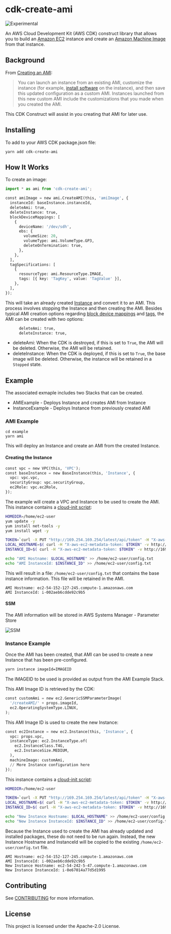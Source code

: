 # cdk-create-ami

![Experimental](https://img.shields.io/badge/experimental-important.svg?style=for-the-badge)

An AWS Cloud Development Kit (AWS CDK) construct library that allows you to build an [Amazon EC2](https://aws.amazon.com/ec2/) instance and create an [Amazon Machine Image](https://docs.aws.amazon.com/AWSEC2/latest/UserGuide/AMIs.html) from that instance.

## Background

From [Creating an AMI](https://docs.aws.amazon.com/AWSEC2/latest/UserGuide/AMIs.html#creating-an-ami):

> You can launch an instance from an existing AMI, customize the instance (for example, [install software](https://docs.aws.amazon.com/AWSEC2/latest/UserGuide/install-software.html) on the instance), and then save this updated configuration as a custom AMI. Instances launched from this new custom AMI include the customizations that you made when you created the AMI.

This CDK Construct will assist in you creating that AMI for later use.

## Installing

To add to your AWS CDK package.json file:

```
yarn add cdk-create-ami
```

## How It Works

To create an image:

```python
import * as ami from 'cdk-create-ami';
```

```python
const amiImage = new ami.CreateAMI(this, 'amiImage', {
  instanceId: baseInstance.instanceId,
  deleteAmi: true,
  deleteInstance: true,
  blockDeviceMappings: [
    {
      deviceName: '/dev/sdh',
      ebs: {
        volumeSize: 20,
        volumeType: ami.VolumeType.GP3,
        deleteOnTermination: true,
      },
    },
  ],
  tagSpecifications: [
    {
      resourceType: ami.ResourceType.IMAGE,
      tags: [{ key: 'TagKey', value: 'TagValue' }],
    },
  ],
});
```

This will take an already created [Instance](https://docs.aws.amazon.com/AWSEC2/latest/UserGuide/Instances.html) and convert it to an AMI. This process involves stopping the Instance and then creating the AMI. Besides typical AMI creation options regarding [block device mappings](https://docs.aws.amazon.com/AWSEC2/latest/UserGuide/block-device-mapping-concepts.html) and [tags](https://docs.aws.amazon.com/AWSEC2/latest/UserGuide/Using_Tags.html), the AMI can be created with two options:

```python
      deleteAmi: true,
      deleteInstance: true,
```

* deleteAmi: When the CDK is destroyed, if this is set to `True`, the AMI will be deleted. Otherwise, the AMI will be retained.
* deleteInstance: When the CDK is deployed, if this is set to `True`, the base image will be deleted. Otherwise, the instance will be retained in a `Stopped` state.

## Example

The associated exmaple includes two Stacks that can be created.

* AMIExample - Deploys Instance and creates AMI from Instance
* InstanceExample - Deploys Instance from previously created AMI

### AMI Example

```
cd example
yarn ami
```

This will deploy an Instance and create an AMI from the created Instance.

#### Creating the Instance

```python
const vpc = new VPC(this, 'VPC');
const baseInstance = new BaseInstance(this, 'Instance', {
  vpc: vpc.vpc,
  securityGroup: vpc.securityGroup,
  ec2Role: vpc.ec2Role,
});
```

The example will create a VPC and Instance to be used to create the AMI. This instance contains a [cloud-init script](example/resources/base_install.sh):

```bash
HOMEDIR=/home/ec2-user
yum update -y
yum install net-tools -y
yum install wget -y

TOKEN=`curl -X PUT "http://169.254.169.254/latest/api/token" -H "X-aws-ec2-metadata-token-ttl-seconds: 21600"`
LOCAL_HOSTNAME=$( curl -H "X-aws-ec2-metadata-token: $TOKEN" -v http://169.254.169.254/latest/meta-data/public-hostname )
INSTANCE_ID=$( curl -H "X-aws-ec2-metadata-token: $TOKEN" -v http://169.254.169.254/latest/meta-data/instance-id )

echo "AMI Hostname: $LOCAL_HOSTNAME" >> /home/ec2-user/config.txt
echo "AMI InstanceId: $INSTANCE_ID" >> /home/ec2-user/config.txt
```

This will result in a file: `/home/ec2-user/config.txt` that contains the base instance information. This file will be retained in the AMI.

```
AMI Hostname: ec2-54-152-127-245.compute-1.amazonaws.com
AMI InstanceId: i-002aeb6cdde92c9b5
```

#### SSM

The AMI information will be stored in AWS Systems Manager - Parameter Store

![SSM](images/SSM.png)

### Instance Example

Once the AMI has been created, that AMI can be used to create a new Instance that has been pre-configured.

```bash
yarn instance imageId=IMAGEID
```

The IMAGEID to be used is provided as output from the AMI Example Stack.

This AMI Image ID is retrieved by the CDK:

```python
const customAmi = new ec2.GenericSSMParameterImage(
  '/createAMI/' + props.imageId,
  ec2.OperatingSystemType.LINUX,
);
```

This AMI Image ID is used to create the new Instance:

```python
const ec2Instance = new ec2.Instance(this, 'Instance', {
  vpc: props.vpc,
  instanceType: ec2.InstanceType.of(
    ec2.InstanceClass.T4G,
    ec2.InstanceSize.MEDIUM,
  ),
  machineImage: customAmi,
  // More Instance configuration here
});
```

This instance contains a [cloud-init script](example/resources/new_install.sh):

```bash
HOMEDIR=/home/ec2-user

TOKEN=`curl -X PUT "http://169.254.169.254/latest/api/token" -H "X-aws-ec2-metadata-token-ttl-seconds: 21600"`
LOCAL_HOSTNAME=$( curl -H "X-aws-ec2-metadata-token: $TOKEN" -v http://169.254.169.254/latest/meta-data/public-hostname )
INSTANCE_ID=$( curl -H "X-aws-ec2-metadata-token: $TOKEN" -v http://169.254.169.254/latest/meta-data/instance-id )

echo "New Instance Hostname: $LOCAL_HOSTNAME" >> /home/ec2-user/config.txt
echo "New Instance InstanceId: $INSTANCE_ID" >> /home/ec2-user/config.txt
```

Because the Instance used to create the AMI has already updated and installed packages, these do not need to be run again. Instead, the new Instance Hostname and InstanceId will be copied to the existing `/home/ec2-user/config.txt` file.

```text
AMI Hostname: ec2-54-152-127-245.compute-1.amazonaws.com
AMI InstanceId: i-002aeb6cdde92c9b5
New Instance Hostname: ec2-54-242-5-47.compute-1.amazonaws.com
New Instance InstanceId: i-0e67014a77d5d1995
```

## Contributing

See [CONTRIBUTING](CONTRIBUTING.md) for more information.

## License

This project is licensed under the Apache-2.0 License.
